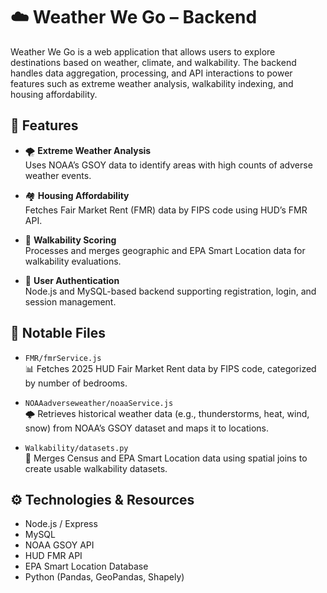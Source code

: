# ☁️ Weather We Go – Backend

Weather We Go is a web application that allows users to explore destinations based on weather, climate, and walkability. The backend handles data aggregation, processing, and API interactions to power features such as extreme weather analysis, walkability indexing, and housing affordability.

## 🧩 Features

- 🌪️ **Extreme Weather Analysis**  
  Uses NOAA’s GSOY data to identify areas with high counts of adverse weather events.

- 🏘️ **Housing Affordability**  
  Fetches Fair Market Rent (FMR) data by FIPS code using HUD’s FMR API.

- 🚶 **Walkability Scoring**  
  Processes and merges geographic and EPA Smart Location data for walkability evaluations.

- 🔐 **User Authentication**  
  Node.js and MySQL-based backend supporting registration, login, and session management.

## 📝 Notable Files

- `FMR/fmrService.js`  
  📊 Fetches 2025 HUD Fair Market Rent data by FIPS code, categorized by number of bedrooms.

- `NOAAadverseweather/noaaService.js`  
  🌩️ Retrieves historical weather data (e.g., thunderstorms, heat, wind, snow) from NOAA’s GSOY dataset and maps it to locations.

- `Walkability/datasets.py`  
  🔗 Merges Census and EPA Smart Location data using spatial joins to create usable walkability datasets.

## ⚙️ Technologies & Resources

- Node.js / Express
- MySQL
- NOAA GSOY API
- HUD FMR API
- EPA Smart Location Database
- Python (Pandas, GeoPandas, Shapely)
